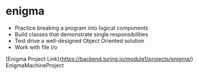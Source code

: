 # enigma

- Practice breaking a program into logical components
- Build classes that demonstrate single responsibilities
- Test drive a well-designed Object Oriented solution
- Work with file i/o

[Enigma Project Link}(https://backend.turing.io/module1/projects/enigma/)
EnigmaMachineProject
